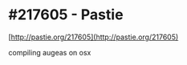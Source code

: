 <!--
id: 38942795
link: http://tumblr.atmos.org/post/38942795/217605-pastie
slug: 217605-pastie
date: Wed Jun 18 2008 15:09:10 GMT-0700 (PDT)
publish: 2008-06-018
tags: 
title: #217605 - Pastie
-->


#217605 - Pastie
================

[http://pastie.org/217605](http://pastie.org/217605)

compiling augeas on osx

